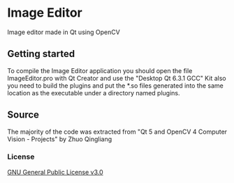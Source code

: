 # Image Editor
Image editor made in Qt using OpenCV

## Getting started
To compile the Image Editor application you should open the file ImageEditor.pro
with Qt Creator and use the "Desktop Qt 6.3.1 GCC" Kit also you need to build the plugins
and put the *.so files generated into the same location as the executable under a directory
named plugins.

## Source
The majority of the code was extracted from "Qt 5 and OpenCV 4 Computer Vision - Projects" by Zhuo Qingliang

### License
[GNU General Public License v3.0](https://www.gnu.org/licenses/gpl-3.0.html)
